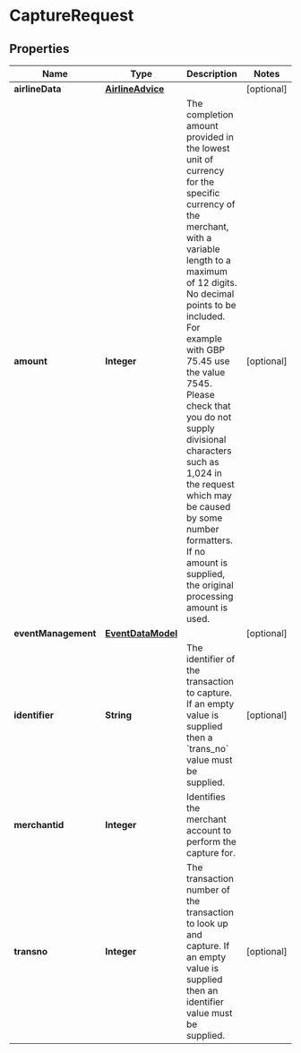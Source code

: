 

# CaptureRequest


## Properties

| Name | Type | Description | Notes |
|------------ | ------------- | ------------- | -------------|
|**airlineData** | [**AirlineAdvice**](AirlineAdvice.md) |  |  [optional] |
|**amount** | **Integer** | The completion amount provided in the lowest unit of currency for the specific currency of the merchant, with a variable length to a maximum of 12 digits. No decimal points to be included. For example with GBP 75.45 use the value 7545. Please check that you do not supply divisional characters such as 1,024 in the request which may be caused by some number formatters.  If no amount is supplied, the original processing amount is used.  |  [optional] |
|**eventManagement** | [**EventDataModel**](EventDataModel.md) |  |  [optional] |
|**identifier** | **String** | The identifier of the transaction to capture. If an empty value is supplied then a &#x60;trans_no&#x60; value must be supplied. |  [optional] |
|**merchantid** | **Integer** | Identifies the merchant account to perform the capture for. |  |
|**transno** | **Integer** | The transaction number of the transaction to look up and capture. If an empty value is supplied then an identifier value must be supplied. |  [optional] |



